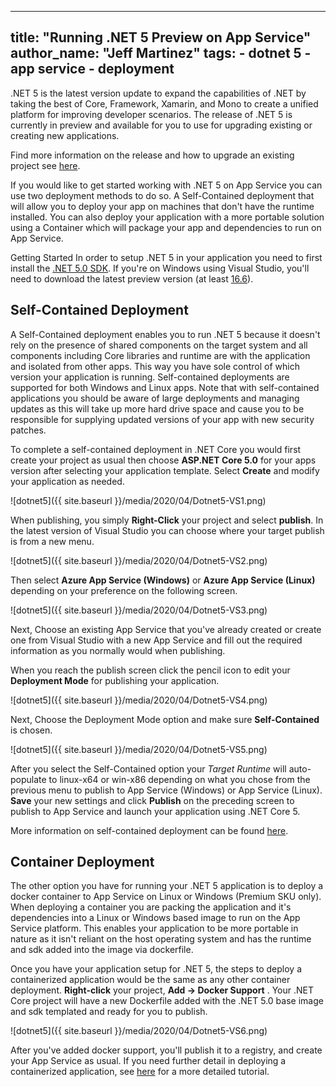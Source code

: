 
---
title: "Running .NET 5 Preview on App Service"
author_name: "Jeff Martinez"
tags:
    - dotnet 5
    - app service
    - deployment
---

.NET 5 is the latest version update to expand the capabilities of .NET by taking the best of Core, Framework, Xamarin, and Mono to create a unified platform for improving developer scenarios.  The release of .NET 5 is currently in preview and available for you to use for upgrading existing or creating new applications.

Find more information on the release and how to upgrade an existing project see [here](https://devblogs.microsoft.com/aspnet/asp-net-core-updates-in-net-5-preview-1). 

If you would like to get started working with .NET 5 on App Service you can use two deployment methods to do so.  A Self-Contained deployment that will allow you to deploy your app on machines that don't have the runtime installed. 
You can also deploy your application with a more portable solution using a Container which will package your app and dependencies to run on App Service. 

Getting Started
In order to setup .NET 5 in your application you need to first install the [.NET 5.0 SDK]( https://dotnet.microsoft.com/download/dotnet/5.0).  If you're on Windows using Visual Studio, you'll need to download the latest preview version (at least [16.6](https://visualstudio.microsoft.com/vs/preview/)).

## Self-Contained Deployment
A Self-Contained deployment enables you to run .NET 5 because it doesn't rely on the presence of shared components on the target system and all components including Core libraries and runtime are with the application and isolated from other apps.  This way you have sole control of which version your application is running. Self-contained deployments are supported for both Windows and Linux apps.  Note that with self-contained applications you should be aware of large deployments and managing updates as this will take up more hard drive space and cause you to be responsible for supplying updated versions of your app with new security patches.  

To complete a self-contained deployment in .NET Core you would first create your project as usual then choose **ASP.NET Core 5.0** for your apps version after selecting your application template. Select **Create** and modify your application as needed.  

![dotnet5]({{ site.baseurl }}/media/2020/04/Dotnet5-VS1.png)

When publishing, you simply **Right-Click** your project and select **publish**.  In the latest version of Visual Studio you can choose where your target publish is from a new menu.

![dotnet5]({{ site.baseurl }}/media/2020/04/Dotnet5-VS2.png)

Then select **Azure App Service (Windows)** or **Azure App Service (Linux)** depending on your preference on the following screen.

![dotnet5]({{ site.baseurl }}/media/2020/04/Dotnet5-VS3.png)

Next, Choose an existing App Service that you've already created or create one from Visual Studio with a new App Service and fill out the required information as you normally would when publishing.    

When you reach the publish screen click the pencil icon to edit your **Deployment Mode** for publishing your application.

![dotnet5]({{ site.baseurl }}/media/2020/04/Dotnet5-VS4.png)

Next, Choose the Deployment Mode option and make sure **Self-Contained** is chosen.

![dotnet5]({{ site.baseurl }}/media/2020/04/Dotnet5-VS5.png)

After you select the Self-Contained option your *Target Runtime* will auto-populate to linux-x64 or win-x86 depending on what you chose from the previous menu to publish to App Service (Windows) or App Service (Linux).
**Save** your new settings and click **Publish** on the preceding screen to publish to App Service and launch your application using .NET Core 5.

More information on self-contained deployment can be found [here](https://docs.microsoft.com/en-us/dotnet/core/deploying/).


## Container Deployment
The other option you have for running your .NET 5 application is to deploy a docker container to App Service on Linux or Windows (Premium SKU only).  When deploying a container you are packing the application and it's dependencies into a Linux or Windows based image to run on the App Service platform.  This enables your application to be more portable in nature as it isn't reliant on the host operating system and has the runtime and sdk added into the image via dockerfile.  

Once you have your application setup for .NET 5, the steps to deploy a containerized application would be the same as any other container deployment.  **Right-click** your project, **Add -> Docker Support** .  Your .NET Core project will have a new Dockerfile added with the .NET 5.0 base image and sdk templated and ready for you to publish.

![dotnet5]({{ site.baseurl }}/media/2020/04/Dotnet5-VS6.png)

After you've added docker support, you'll publish it to a registry, and create your App Service as usual.  If you need further detail in deploying a containerized application, see [here](https://docs.microsoft.com/en-us/azure/app-service/app-service-web-get-started-windows-container) for a more detailed tutorial.  
